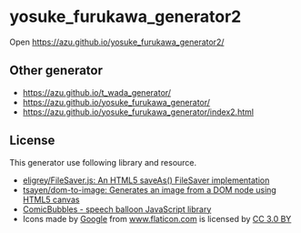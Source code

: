 # yosuke_furukawa_generator2

Open <https://azu.github.io/yosuke_furukawa_generator2/>

## Other generator

- <https://azu.github.io/t_wada_generator/>
- <https://azu.github.io/yosuke_furukawa_generator/>
- <https://azu.github.io/yosuke_furukawa_generator/index2.html>


## License

This generator use following library and resource.

- [eligrey/FileSaver.js: An HTML5 saveAs() FileSaver implementation](https://github.com/eligrey/FileSaver.js/ "eligrey/FileSaver.js: An HTML5 saveAs() FileSaver implementation")
- [tsayen/dom-to-image: Generates an image from a DOM node using HTML5 canvas](https://github.com/tsayen/dom-to-image "tsayen/dom-to-image: Generates an image from a DOM node using HTML5 canvas")
- [ComicBubbles - speech balloon JavaScript library](http://comicbubbles.com/ "ComicBubbles - speech balloon JavaScript library") 
- Icons made by <a href="https://www.flaticon.com/authors/google" title="Google">Google</a> from <a href="https://www.flaticon.com/" title="Flaticon">www.flaticon.com</a> is licensed by <a href="http://creativecommons.org/licenses/by/3.0/" title="Creative Commons BY 3.0" target="_blank">CC 3.0 BY</a>
